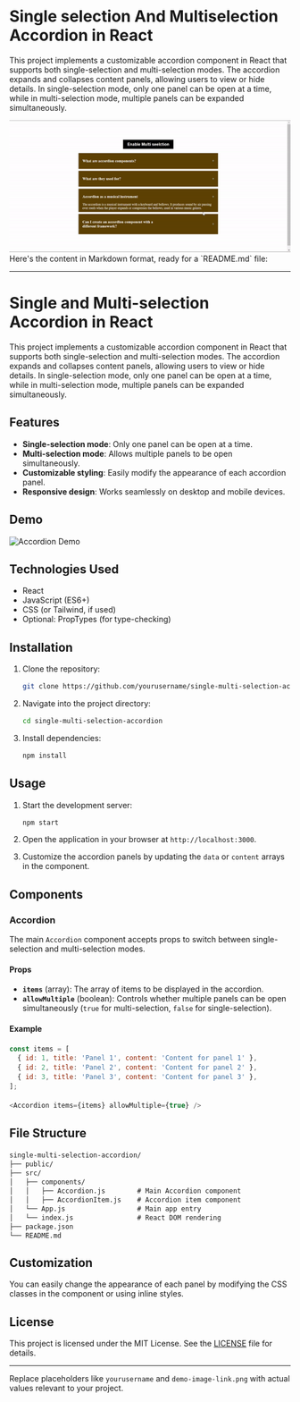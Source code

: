 
# Single selection And Multiselection Accordion in React


This project implements a customizable accordion component in React that supports both single-selection and multi-selection modes. The accordion expands and collapses content panels, allowing users to view or hide details. In single-selection mode, only one panel can be open at a time, while in multi-selection mode, multiple panels can be expanded simultaneously. 

<img src= 'https://github.com/Vsnikhilmaheswar/React-Accordion/blob/main/ezgif.com-video-to-gif-converter.gif'>
 
Here's the content in Markdown format, ready for a `README.md` file:

---

# Single and Multi-selection Accordion in React

This project implements a customizable accordion component in React that supports both single-selection and multi-selection modes. The accordion expands and collapses content panels, allowing users to view or hide details. In single-selection mode, only one panel can be open at a time, while in multi-selection mode, multiple panels can be expanded simultaneously.

## Features

- **Single-selection mode**: Only one panel can be open at a time.
- **Multi-selection mode**: Allows multiple panels to be open simultaneously.
- **Customizable styling**: Easily modify the appearance of each accordion panel.
- **Responsive design**: Works seamlessly on desktop and mobile devices.

## Demo

![Accordion Demo](demo-image-link.png) <!-- Replace with actual image link -->

## Technologies Used

- React
- JavaScript (ES6+)
- CSS (or Tailwind, if used)
- Optional: PropTypes (for type-checking)

## Installation

1. Clone the repository:

   ```bash
   git clone https://github.com/yourusername/single-multi-selection-accordion.git
   ```

2. Navigate into the project directory:

   ```bash
   cd single-multi-selection-accordion
   ```

3. Install dependencies:

   ```bash
   npm install
   ```

## Usage

1. Start the development server:

   ```bash
   npm start
   ```

2. Open the application in your browser at `http://localhost:3000`.

3. Customize the accordion panels by updating the `data` or `content` arrays in the component.

## Components

### Accordion

The main `Accordion` component accepts props to switch between single-selection and multi-selection modes.

#### Props

- **`items`** (array): The array of items to be displayed in the accordion.
- **`allowMultiple`** (boolean): Controls whether multiple panels can be open simultaneously (`true` for multi-selection, `false` for single-selection).

#### Example

```javascript
const items = [
  { id: 1, title: 'Panel 1', content: 'Content for panel 1' },
  { id: 2, title: 'Panel 2', content: 'Content for panel 2' },
  { id: 3, title: 'Panel 3', content: 'Content for panel 3' },
];

<Accordion items={items} allowMultiple={true} />
```

## File Structure

```plaintext
single-multi-selection-accordion/
├── public/
├── src/
│   ├── components/
│   │   ├── Accordion.js        # Main Accordion component
│   │   ├── AccordionItem.js    # Accordion item component
│   └── App.js                  # Main app entry
│   └── index.js                # React DOM rendering
├── package.json
└── README.md
```

## Customization

You can easily change the appearance of each panel by modifying the CSS classes in the component or using inline styles.

## License

This project is licensed under the MIT License. See the [LICENSE](LICENSE) file for details.

--- 

Replace placeholders like `yourusername` and `demo-image-link.png` with actual values relevant to your project.
